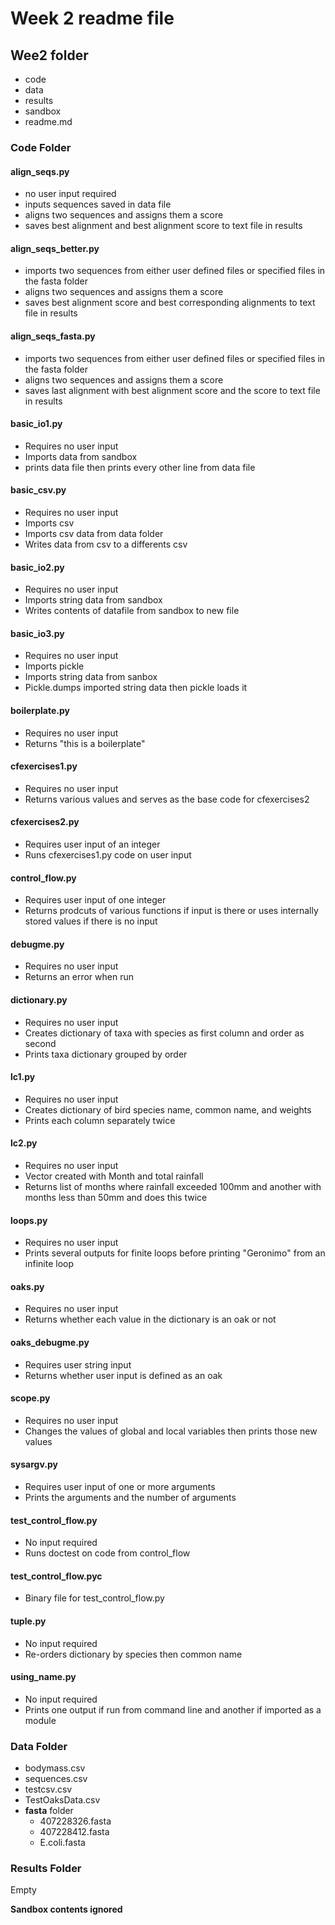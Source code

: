 # Week 2 readme file

## Wee2 folder
* code
* data
* results
* sandbox
* readme.md

### Code Folder

#### align_seqs.py
* no user input required
* inputs sequences saved in data file
* aligns two sequences and assigns them a score
* saves best alignment and best alignment score to text file in results

#### align_seqs_better.py
* imports two sequences from either user defined files or specified files in the fasta folder
* aligns two sequences and assigns them a score
* saves best alignment score and best corresponding alignments to text file in results

#### align_seqs_fasta.py
* imports two sequences from either user defined files or specified files in the fasta folder
* aligns two sequences and assigns them a score
* saves last alignment with best alignment score and the score to text file in results

#### basic_io1.py
* Requires no user input 
* Imports data from sandbox 
* prints data file then prints every other line from data file

#### basic_csv.py
* Requires no user input 
* Imports csv
* Imports csv data from data folder 
* Writes data from csv to a differents csv 

#### basic_io2.py
* Requires no user input
* Imports string data from sandbox
* Writes contents of datafile from sandbox to new file

#### basic_io3.py
* Requires no user input
* Imports pickle 
* Imports string data from sanbox
* Pickle.dumps imported string data then pickle loads it 

#### boilerplate.py
* Requires no user input
* Returns "this is a boilerplate"

#### cfexercises1.py
* Requires no user input 
* Returns various values and serves as the base code for cfexercises2

#### cfexercises2.py
* Requires user input of an integer
* Runs cfexercises1.py code on user input

#### control_flow.py
* Requires user input of one integer
* Returns prodcuts of various functions if input is there or uses internally stored values if there is no input

#### debugme.py
* Requires no user input 
* Returns an error when run

#### dictionary.py
* Requires no user input 
* Creates dictionary of taxa with species as first column and order as second
* Prints taxa dictionary grouped by order 

#### lc1.py
* Requires no user input
* Creates dictionary of bird species name, common name, and weights
* Prints each column separately twice 

#### lc2.py
* Requires no user input 
* Vector created with Month and total rainfall 
* Returns list of months where rainfall exceeded 100mm and another with months less than 50mm and does this twice

#### loops.py
* Requires no user input 
* Prints several outputs for finite loops before printing "Geronimo" from an infinite loop

#### oaks.py
* Requires no user input
* Returns whether each value in the dictionary is an oak or not

#### oaks_debugme.py
* Requires user string input
* Returns whether user input is defined as an oak

#### scope.py 
* Requires no user input 
* Changes the values of global and local variables then prints those new values

#### sysargv.py
* Requires user input of one or more arguments
* Prints the arguments and the number of arguments

#### test_control_flow.py
* No input required
* Runs doctest on code from control_flow

#### test_control_flow.pyc
* Binary file for test_control_flow.py

#### tuple.py
* No input required 
* Re-orders dictionary by species then common name 

#### using_name.py
* No input required 
* Prints one output if run from command line and another if imported as a module

### Data Folder 
* bodymass.csv 
* sequences.csv
* testcsv.csv
* TestOaksData.csv
* **fasta** folder
    * 407228326.fasta
    * 407228412.fasta
    * E.coli.fasta

### Results Folder
Empty

**Sandbox contents ignored**